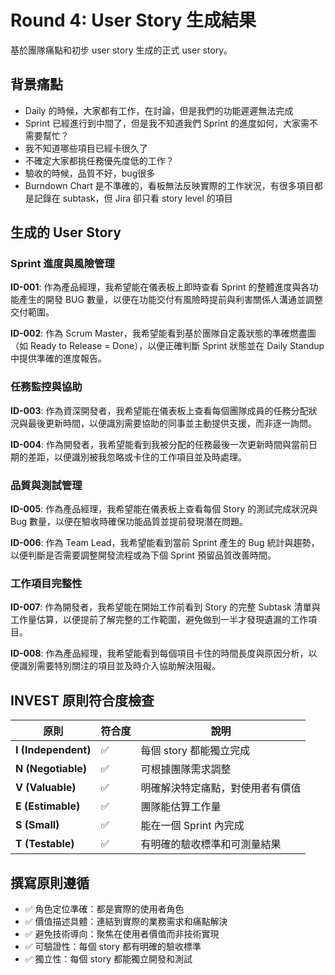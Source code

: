 # Round 4: User Story 生成結果

基於團隊痛點和初步 user story 生成的正式 user story。

## 背景痛點
- Daily 的時候，大家都有工作，在討論，但是我們的功能遲遲無法完成
- Sprint 已經進行到中間了，但是我不知道我們 Sprint 的進度如何，大家需不需要幫忙？
- 我不知道哪些項目已經卡很久了
- 不確定大家都挑任務優先度低的工作？
- 驗收的時候，品質不好，bug很多
- Burndown Chart 是不準確的，看板無法反映實際的工作狀況，有很多項目都是記錄在 subtask，但 Jira 卻只看 story level 的項目

## 生成的 User Story

### Sprint 進度與風險管理
**ID-001**: 作為產品經理，我希望能在儀表板上即時查看 Sprint 的整體進度與各功能產生的開發 BUG 數量，以便在功能交付有風險時提前與利害關係人溝通並調整交付範圍。

**ID-002**: 作為 Scrum Master，我希望能看到基於團隊自定義狀態的準確燃盡圖（如 Ready to Release = Done），以便正確判斷 Sprint 狀態並在 Daily Standup 中提供準確的進度報告。

### 任務監控與協助
**ID-003**: 作為資深開發者，我希望能在儀表板上查看每個團隊成員的任務分配狀況與最後更新時間，以便識別需要協助的同事並主動提供支援，而非逐一詢問。

**ID-004**: 作為開發者，我希望能看到我被分配的任務最後一次更新時間與當前日期的差距，以便識別被我忽略或卡住的工作項目並及時處理。

### 品質與測試管理
**ID-005**: 作為產品經理，我希望能在儀表板上查看每個 Story 的測試完成狀況與 Bug 數量，以便在驗收時確保功能品質並提前發現潛在問題。

**ID-006**: 作為 Team Lead，我希望能看到當前 Sprint 產生的 Bug 統計與趨勢，以便判斷是否需要調整開發流程或為下個 Sprint 預留品質改善時間。

### 工作項目完整性
**ID-007**: 作為開發者，我希望能在開始工作前看到 Story 的完整 Subtask 清單與工作量估算，以便提前了解完整的工作範圍，避免做到一半才發現遺漏的工作項目。

**ID-008**: 作為產品經理，我希望能看到每個項目卡住的時間長度與原因分析，以便識別需要特別關注的項目並及時介入協助解決阻礙。

## INVEST 原則符合度檢查

| 原則 | 符合度 | 說明 |
|------|--------|------|
| **I (Independent)** | ✅ | 每個 story 都能獨立完成 |
| **N (Negotiable)** | ✅ | 可根據團隊需求調整 |
| **V (Valuable)** | ✅ | 明確解決特定痛點，對使用者有價值 |
| **E (Estimable)** | ✅ | 團隊能估算工作量 |
| **S (Small)** | ✅ | 能在一個 Sprint 內完成 |
| **T (Testable)** | ✅ | 有明確的驗收標準和可測量結果 |

## 撰寫原則遵循

- ✅ 角色定位準確：都是實際的使用者角色
- ✅ 價值描述具體：連結到實際的業務需求和痛點解決
- ✅ 避免技術導向：聚焦在使用者價值而非技術實現
- ✅ 可驗證性：每個 story 都有明確的驗收標準
- ✅ 獨立性：每個 story 都能獨立開發和測試 